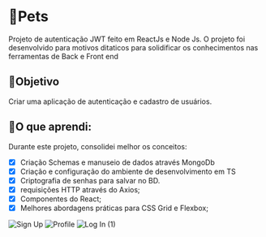 # 🐶Pets
Projeto de autenticação JWT feito em ReactJs e Node Js.
O projeto foi desenvolvido para motivos ditaticos para solidificar os conhecimentos nas ferramentas
de Back e Front end

## 🚀Objetivo
Criar uma aplicação de autenticação e cadastro de usuários.

## 📕O que aprendi:
Durante este projeto, consolidei melhor os conceitos:

- [x] Criação Schemas e manuseio de dados através MongoDb
- [x] Criação e configuração do ambiente de desenvolvimento em TS
- [x] Criptografia de senhas para salvar no BD.
- [x] requisições HTTP através do Axios;
- [x] Componentes do React;
- [x] Melhores abordagens práticas para CSS Grid e Flexbox;

![Sign Up](https://user-images.githubusercontent.com/47403470/90303160-2f5d9b80-de82-11ea-828e-5db50429857b.png)
![Profile](https://user-images.githubusercontent.com/47403470/90303161-308ec880-de82-11ea-8d8b-f727e12fb669.png)
![Log In (1)](https://user-images.githubusercontent.com/47403470/90303162-31275f00-de82-11ea-9c7a-14cb95273bb5.jpg)
